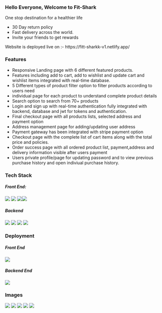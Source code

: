 <h3>Hello Everyone, Welcome to Fit-Shark</h1>
<p>One stop destination for a healthier life</p>
<ul>
  <li>30 Day return policy</li>
  <li>Fast delivery across the world.</li>
  <li>Invite your friends to get rewards</li>
</ul>
<p>Website is deployed live on :- https://fitt-sharkk-v1.netlify.app/</p>

<h3>Features</h3>
<ul>
  <li> Responsive Landing page with 6 different featured products.</li>
<li> Features including add to cart, add to wishlist and update cart and wishlist items integrated with real-time database.</li>
<li>5 Different types of product filter option to filter products according to users need</li>
<li>individual page for each product to understand complete product details</li>
<li>Search option to search from 70+ products</li>
<li>Login and sign up with real-time authentication fully integrated with backend, database and jwt for tokens and
authentication.</li>
<li>Final checkout page with all products lists, selected address and payment option</li>
<li>Address management page for adding/updating user address</li>
<li>Payment gateway has been integrated with stripe payment option</li>
<li>Checkout page with the complete list of cart items along with the total price and policies.</li>
<li>Order success page with all ordered product list, payment,address and delivery information visible after users payment</li>
<li>Users private profile/page for updating password and to view previous purchase history and open indiviual purchase history.</li>
  </ul>
  
  <h3>Tech Stack</h3>
 
  <h5>Front End:</h5> <span><img src="https://img.shields.io/badge/React-20232A?style=for-the-badge&logo=react&logoColor=61DAFB"/> <img src="https://img.shields.io/badge/CSS-239120?&style=for-the-badge&logo=css3&logoColor=white"/> <img src="https://img.shields.io/badge/ContextAPI-593D88?style=for-the-badge&logo=redux&logoColor=white"/><img style=padding:".2rem" src="https://img.shields.io/badge/React_Router-CA4245?style=for-the-badge&logo=react-router&logoColor=white"/> </span>
  
  <h5>Backend</h5><span><img src="https://img.shields.io/badge/Node.js-43853D?style=for-the-badge&logo=node.js&logoColor=white"/> <img src="https://img.shields.io/badge/Express.js-404D59?style=for-the-badge"/> <img src="https://img.shields.io/badge/MongoDB-4EA94B?style=for-the-badge&logo=mongodb&logoColor=white"/> <img src="https://img.shields.io/badge/JWT-F7DF1E?style=for-the-badge&logo=javascript&logoColor=black"/> </span>
  
  <h3>Deployment</h3>
  <h5>Front End</h5> <img src="https://img.shields.io/badge/Netlify-00C7B7?style=for-the-badge&logo=netlify&logoColor=white"/>
   <h5>Backend End</h5> <img src="https://img.shields.io/badge/Heroku-430098?style=for-the-badge&logo=heroku&logoColor=white"/>
   
  <h3>Images</h3>
  <img src="https://i.ibb.co/qC8n253/shopping.png"/>
  <img src="https://nimbus-screenshots.s3.amazonaws.com/s/69158d58ddff3d0e99763f617f1769ad.png"/>
  <img src="https://nimbus-screenshots.s3.amazonaws.com/s/10b687ff8344f4471b0bce2dafb4a1a8.png"/>
  <img src="https://nimbus-screenshots.s3.amazonaws.com/s/d90ca64a155bca05016250b6e444bbdf.png"/>
  <img src="https://nimbus-screenshots.s3.amazonaws.com/s/6ad57be7dd6b5e7524ed40c29545125b.png" />
  
  
